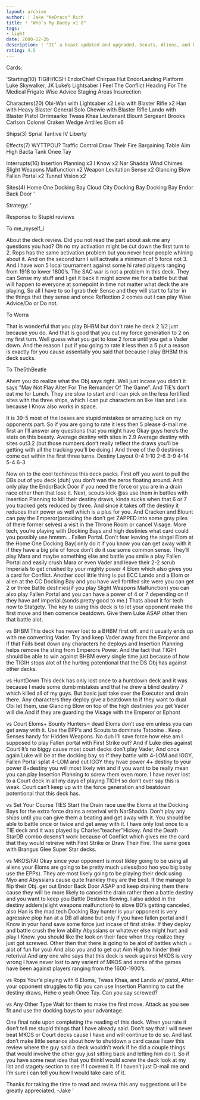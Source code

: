 ```yaml
---
layout: archive
author: ! Jake "NeDraco" Rich
title: ! "Who’s My Daddy v1 8"
tags:
- Light
date: 2000-12-26
description: ! "It’ a beast updated and upgraded. Scouts, Aliens, and EPPs oh my Why is there blood leaking in the whole in my side? Pardon my poetry:)"
rating: 4.5
---
```

Cards: 

'Starting(10)
TIGIH/ICSH
EndorChief Chirpas Hut
EndorLanding Platform
Luke Skywalker, JK
Luke&#8217;s Lightsaber
I Feel The Conflict
Heading For The Medical Frigate
Wise Advice
Staging Areas
Insurection

Characters(20)
Obi-Wan with Lightsaber x2
Leia with Blaster Rifle x2
Han with Heavy Blaster
General Solo
Chewie with Blaster Rifle
Lando with Blaster Pistol
Orrimaarko
Twass Khaa
Lieutenant Blount
Sergeant Brooks Carlson
Colonel Craken
Wedge Antilles
Elom x6

Ships(3)
Sprial
Tantive IV
Liberty

Effects(7)
WYTTPOU?
Traffic Control
Draw Their Fire
Bargaining Table
Aim High
Bacta Tank
Onee Tay

Interrupts(16)
Insertion Planning x3
I Know x2
Nar Shadda Wind Chimes
Slight Weapons Malfunction x2
Weapon Levitation
Sense x2
Glancing Blow
Fallen Portal x2
Tunnel Vision x2

Sites(4)
Home One Docking Bay
Cloud City Docking Bay
 Docking Bay
Endor Back Door  '

Strategy: '

Response to Stupid reviews

To me_myself_i

About the deck review. Did you not read the part about ask me any questions you had? Oh no my activation might be cut down the first turn to 2. Rops has the same activation problem but you never hear people whining about it. And on the second turn I will activate a minimum of 5 force not 3. And I have won 5 local tournament against some hi rated players ranging from 1918 to lower 1800’s. The SAC war is not a problem in this deck. They can Sense my stuff and I get it back it might screw me for a battle but that will happen to everyone at somepoint in time not matter what deck the are playing, So all I have to so I grab their Sense and they will start to falter in the things that they sense and once Reflection 2 comes out I can play Wise Advice/Do or Do not.


To Worra

That is wonderful that you play BHBM but don’t rate he deck 2 1/2 just because you do. And that is good that you cut my force generation to 2 on my first turn. Well guess what you get to lose 2 force until you get a Vader down. And the reason I put if you going to rate it less then a 5 put a reason is exactly for you cause assentally you said that because I play BHBM this deck sucks.


To The5thBeatle

Ahem you do realize what the Obj says right. Well just incase you didn’t it says ”May Not Play Alter For The Remander Of The Game”. And TIE’s don’t eat me for Lunch. They are slow to start and I can pick on the less fortified sites with the three ships, which I can put characters on like Han and Leia because I Know also works in space.


It is 39-5 most of the losses are stupid mistakes or amazing luck on my opponents part. So if you are going to rate it less then 5 please d-mail me first an I’ll answer any questions that you might have
Okay guys here’s the stats on this beasty.
Average destiny with sites in 2.9
Average destiny with sites out3.2
(but those numbers don’t really reflect the draws you’ll be getting with all the tracking you’ll be doing.) And three of the 0 destinies come out within the first three turns.
Destiny Layout
0-4
1-10
2-6
3-9
4-14
5-4
6-3

Now on to the cool techiness this deck packs.
First off you want to pull the DBs out of you deck (duh) you don’t wan the zeros floating around. And only play the EndorBack Door if you need the force or you are in a drain race other then that lose it.
Next, scouts kick @ss use them in battles with Insertion Planning to kill their destiny draws, kinda sucks when that 6 or 7 you tracked gets reduced by three. And since it takes off the destiny it reduces their power as well which is a plus for you. And Cracken and Blount can pay the Emperor(providing the don’t get ZAPPED into some gray piles of there former selves) a visit in the Throne Room or cancel Visage.
More tech, you’re playing with Docking Bays and high destinies what card could you possibly use hmmm... Fallen Portal. Don’t fear leaving the singel Elom at the Home One Docking Bay( only do it if you know you can get away with it if they have a big pile of force don’t do it use some common sense. They’ll play Mara and maybe something else and battle you smile a play Fallen Portal and easily crush Mara or even Vader and leave their 2-2 scrub Imperials to get crushed by your mighty power 4 Elom which also gives you a card for Conflict.
Another cool little thing is put ECC Lando and a Elom or alien at the CC Docking Bay and you have well fortifed site were you can get 2 or three Batlle destinies(if you play Slight Weapons Malfunction) you can also play Fallen Portal and you can have a power of 4 or 7 depending on if they have anf imperial.(sonds pretty good to me.)
Thats about it for tech now to Statgety.
The key to using this deck is to let your opponent make the first move and then comence beatdown. Give them Luke ASAP other then that battle alot.

vs BHBM
This deck has never lost to a BHBM first off. and it usually ends up with me converting Vader. Try and keep Vader away from the Emperor and if that Fails beat down any characters he deploys and Insertion Planning helps remove the sting from Emperors Power. And the fact that TIGIH should be able to win against BHBM every single time just because of how the TIGIH stops alot of the hurting potentional that the DS Obj has against other decks.

vs HuntDown
This deck has only lost once to a huntdown deck and it was because I made some dumb mistakes and that he drew a blind destiny 7 which killed all of my guys. But basic just take over the Executor and drain there. Any characters they deploy give a beatdown to if they want to dual Obi let them, use Glancing Blow on top of the high destinies you get Vader will die.And if they are guarding the Visage with the Emperor or Ephont

vs Court
Eloms+ Bounty Hunters= dead Eloms don’t use em unless you can get away with it. Use the EPP’s and Scouts to dominate Tatooine . Keep Senses handy for Hidden Weapons. No duh I’ll save force how else am I supposed to play Fallen portal with First Strike out? And if Luke dies against Court It’s no biggy cause most court decks don’t play Vader, And once again Luke will be at the docking bay so if they battle with 4-LOM and IGGY, Fallen Portal splat 4-LOM and cut IGGY they hvae power 4+ destiny to your power 8+destiny you will most likely win and if you want to be really mean you can play Insertion Planning to screw them even more. I have never lost to a Court deck in all my days of playing TIGIH so don’t ever say this is weak. Court can’t keep up with the force generation and beatdown potentional that this deck has.

vs Set Your Course TIES
Start the Drain race use the Eloms at the Docking Bays for the extra force drains a reterival with NarShadda. Don’t play any ships until you can give them a beating and get away with it. You should be able to battle once or twice and get away with it. I have only lost once to a TIE deck and it was played by Charles”teacher”Hickey. And the Death StarDB combo dosens’t work because of Conflict which gives me the card that they would retreive with First Strike or Draw Their Fire. The same goes with Brangus Glee Super Star decks.

vs MKOS/FAI
Okay since your opponent is most likley going to be using all aliens your Eloms are going to be pretty much usless(boo hoo you big baby use the EPPs). They are most likely going to be playing their deck using Myo and Abyssians cause quite frankley they are the best. If the manage to flip their Obj. get out Endor Back Door ASAP and keep draining them there cause they will be more likely to cancel the drain rather then a battle destiny and you want to keep you Battle Destines flowing. I also added in the destiny adders(slight weapons malfunction) to slove BD’s getting canceled, also Han is the mad tech Docking Bay hunter is your opponent is very agressive plop han at a DB all alone but only if you have fallen portal and I Know in your hand save some force just incase of first strike. If they deploy and battle crush the low ability Abyssians or whatever else might hurt and play I Know. you should like the look on their face when they realize they just got screwed. Other then that there is going to be alot of battles which = alot of fun for you) And also you and to get out Aim High to hinder their reterival.And any one who says that this deck is week against MKOS is very wrong I have never lost to any varient of MKOS and some of the games have been against players ranging from the 1600-1900’s.

vs Rops
 Your’e playing with 6 Eloms, Twass Khaa, and Lando w/ pistol, After your opponent struggles to flip you can use Insertion Planning to cut the destiny draws, Hehe o yeah Onee Tay. Can you say screwed?

vs Any Other Type
Wait for them to make the first move. Attack as you see fit and use the docking bays to your advantage.

One final note upon completing the reading of this deck. When you rate it don’t tell me stupid things that I have already said. Don’t say that I will never beat MKOS or Court decks cause I have and will continue to do so.  And last don’t make little senarios about how to shutdown a card cause I saw this review where the guy said a deck wouldn’t work if he did a couple things that would involve the other guy just sitting back and letting him do it. So if you have some neat idea that you thinkl would screw the deck look at my list and stagety section to see if I covered it. If I haven’t just D-mail me and I’m sure i can tell you how I would take care of it.

Thanks for taking the time to read and review this any suggestions will be greatly appreciated.
-Jake
'